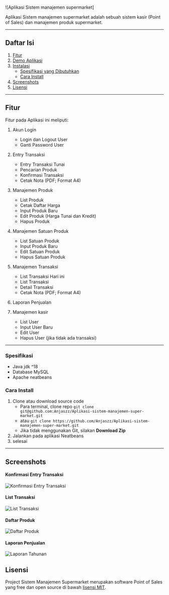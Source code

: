 ![Aplikasi Sistem manajemen supermarket]

Aplikasi  Sistem manajemen supermarket adalah sebuah sistem kasir (Point of Sales) dan manajemen produk supermarket.

<hr>

## Daftar Isi
1. [Fitur](#fitur)
2. [Demo Aplikasi](#demo-aplikasi)
3. [Instalasi](#instalasi)
    - [Spesifikasi yang Dibutuhkan](#spesifikasi)
    - [Cara Install](#cara-install)
6. [Screenshots](#screenshots)
7. [Lisensi](#license)

<hr>

## Fitur

Fitur pada Aplikasi ini meliputi:

1. Akun Login
    - Login dan Logout User
    - Ganti Password User
2. Entry Transaksi
    - Entry Transaksi Tunai
    - Pencarian Produk
    - Konfirmasi Transaksi
    - Cetak Nota (PDF; Format A4)
3. Manajemen Produk
    - List Produk
    - Cetak Daftar Harga
    - Input Produk Baru
    - Edit Produk (Harga Tunai dan Kredit)
    - Hapus Produk
4. Manajemen Satuan Produk
    - List Satuan Produk
    - Input Produk Baru
    - Edit Satuan Produk
    - Hapus Satuan Produk
5. Manajemen Transaksi
    - List Transaksi Hari ini
    - List Transaksi
    - Detail Transaksi
    - Cetak Nota (PDF; Format A4)
6. Laporan Penjualan
   
7. Manajemen kasir
    - List User
    - Input User Baru
    - Edit User
    - Hapus User (jika tidak ada transaksi)

<hr>

### Spesifikasi
- Java jdk ^18
- Database MySQL
- Apache neatbeans
### Cara Install

1. Clone atau download source code
    - Para terminal, clone repo `git clone git@github.com:Anjaszz/Aplikasi-sistem-manajemen-super-market.git`
    - atau `git clone https://github.com/Anjaszz/Aplikasi-sistem-manajemen-super-market.git`
    - Jika tidak menggunakan Git, silakan **Download Zip**
2. Jalankan pada aplikasi Neatbeans
3. selesai


<hr>

## Screenshots


#### Konfirmasi Entry Transaksi
![Konfirmasi Entry Transaksi](public/imgs/02-konfirmasi-entry-transaksi.jpg "Konfirmasi Entry Transaksi")

#### List Transaksi
![List Transaksi](public/imgs/03-list-transaksi.jpg "List Transaksi")

#### Daftar Produk
![Daftar Produk](public/imgs/04-daftar-produk.jpg "Daftar Produk")

#### Laporan Penjualan 
![Laporan Tahunan](public/imgs/06-yearly-sales.jpg "Laporan Tahunan")


## Lisensi

Project Sistem Manajemen Supermarket merupakan software Point of Sales yang free dan open source di bawah [lisensi MIT](LICENSE).
